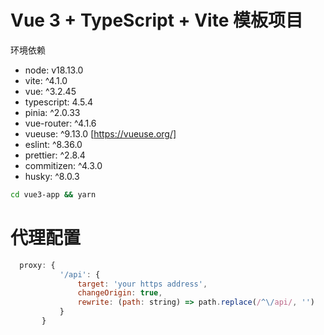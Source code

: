 # Vue 3 + TypeScript + Vite 模板项目

环境依赖

-   node: v18.13.0
-   vite: ^4.1.0
-   vue: ^3.2.45
-   typescript: 4.5.4
-   pinia: ^2.0.33
-   vue-router: ^4.1.6
-   vueuse: ^9.13.0 [https://vueuse.org/]
-   eslint: ^8.36.0
-   prettier: ^2.8.4
-   commitizen: ^4.3.0
-   husky: ^8.0.3

```bash
cd vue3-app && yarn
```

# 代理配置

```javascript
  proxy: {
           '/api': {
               target: 'your https address',
               changeOrigin: true,
               rewrite: (path: string) => path.replace(/^\/api/, '')
           }
       }
```
